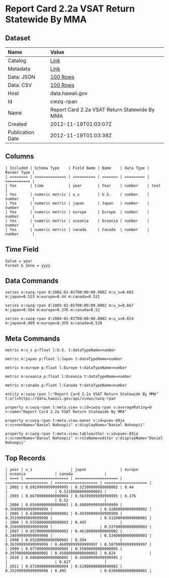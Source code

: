# Report Card 2.2a VSAT Return Statewide By MMA

## Dataset

| Name | Value |
| :--- | :---- |
| Catalog | [Link](https://catalog.data.gov/dataset/report-card-2-2a-vsat-return-statewide-by-mma-febe1) |
| Metadata | [Link](https://data.hawaii.gov/api/views/cwzq-rpan) |
| Data: JSON | [100 Rows](https://data.hawaii.gov/api/views/cwzq-rpan/rows.json?max_rows=100) |
| Data: CSV | [100 Rows](https://data.hawaii.gov/api/views/cwzq-rpan/rows.csv?max_rows=100) |
| Host | data.hawaii.gov |
| Id | cwzq-rpan |
| Name | Report Card 2.2a VSAT Return Statewide By MMA |
| Created | 2012-11-19T01:03:07Z |
| Publication Date | 2012-11-19T01:03:38Z |

## Columns

```ls
| Included | Schema Type    | Field Name | Name    | Data Type | Render Type |
| ======== | ============== | ========== | ======= | ========= | =========== |
| Yes      | time           | year       | Year    | number    | text        |
| Yes      | numeric metric | u_s        | U.S.    | number    | number      |
| Yes      | numeric metric | japan      | Japan   | number    | number      |
| Yes      | numeric metric | europe     | Europe  | number    | number      |
| Yes      | numeric metric | oceania    | Oceania | number    | number      |
| Yes      | numeric metric | canada     | Canada  | number    | number      |
```

## Time Field

```ls
Value = year
Format & Zone = yyyy
```

## Data Commands

```ls
series e:cwzq-rpan d:2002-01-01T00:00:00.000Z m:u_s=0.692 m:japan=0.523 m:europe=0.44 m:canada=0.531

series e:cwzq-rpan d:2003-01-01T00:00:00.000Z m:u_s=0.667 m:japan=0.564 m:europe=0.376 m:canada=0.52

series e:cwzq-rpan d:2004-01-01T00:00:00.000Z m:u_s=0.654 m:japan=0.489 m:europe=0.359 m:canada=0.528
```

## Meta Commands

```ls
metric m:u_s p:float l:U.S. t:dataTypeName=number

metric m:japan p:float l:Japan t:dataTypeName=number

metric m:europe p:float l:Europe t:dataTypeName=number

metric m:oceania p:float l:Oceania t:dataTypeName=number

metric m:canada p:float l:Canada t:dataTypeName=number

entity e:cwzq-rpan l:"Report Card 2.2a VSAT Return Statewide By MMA" t:url=https://data.hawaii.gov/api/views/cwzq-rpan

property e:cwzq-rpan t:meta.view v:id=cwzq-rpan v:averageRating=0 v:name="Report Card 2.2a VSAT Return Statewide By MMA"

property e:cwzq-rpan t:meta.view.owner v:id=pvmv-89ja v:screenName="Daniel Nahoopii" v:displayName="Daniel Nahoopii"

property e:cwzq-rpan t:meta.view.tableauthor v:id=pvmv-89ja v:screenName="Daniel Nahoopii" v:roleName=editor v:displayName="Daniel Nahoopii"
```

## Top Records

```ls
| year | u_s                 | japan               | europe              | oceania             | canada              | 
| ==== | =================== | =================== | =================== | =================== | =================== | 
| 2002 | 0.69199999999999995 | 0.52300000000000002 | 0.44                |                     | 0.53100000000000003 | 
| 2003 | 0.66700000000000004 | 0.56399999999999995 | 0.376               |                     | 0.52                | 
| 2004 | 0.65400000000000003 | 0.48899999999999999 | 0.35899999999999999 |                     | 0.52800000000000002 | 
| 2005 | 0.63800000000000001 | 0.49399999999999999 | 0.35199999999999998 |                     | 0.51200000000000001 | 
| 2006 | 0.65500000000000003 | 0.495               | 0.35699999999999998 |                     | 0.53700000000000003 | 
| 2007 | 0.65700000000000003 | 0.46100000000000002 | 0.34699999999999998 |                     | 0.53400000000000003 | 
| 2008 | 0.65200000000000002 | 0.504               | 0.36399999999999999 | 0.46899999999999997 | 0.58799999999999997 | 
| 2009 | 0.67700000000000005 | 0.55800000000000005 | 0.39700000000000002 | 0.45600000000000002 | 0.624               | 
| 2010 | 0.68600000000000005 | 0.56999999999999995 |                     |                     | 0.627               | 
| 2011 | 0.67200000000000004 | 0.51900000000000002 | 0.35299999999999998 | 0.495               | 0.63900000000000001 | 
```